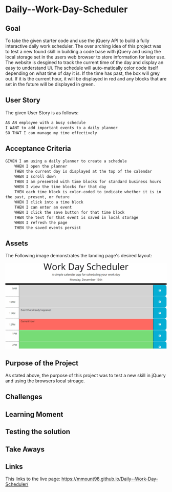 # Daily--Work-Day-Scheduler

## Goal

To take the given starter code and use the jQuery API to build a fully interactive daily work scheduler. The over arching idea of this project was to test a new found skill in building a code base with jQuery and using the local storage set in the users web browser to store information for later use. The website is desgined to track the current time of the day and display an easy to understand Ui. The schedule will auto-matically color code itself depending on what time of day it is. If the time has past, the box will grey out. If it is the current hour, it will be displayed in red and any blocks that are set in the future will be displayed in green. 

## User Story

The given User Story is as follows:

    AS AN employee with a busy schedule
    I WANT to add important events to a daily planner
    SO THAT I can manage my time effectively

## Acceptance Criteria

    GIVEN I am using a daily planner to create a schedule
        WHEN I open the planner
        THEN the current day is displayed at the top of the calendar
        WHEN I scroll down
        THEN I am presented with time blocks for standard business hours
        WHEN I view the time blocks for that day
        THEN each time block is color-coded to indicate whether it is in the past, present, or future
        WHEN I click into a time block
        THEN I can enter an event
        WHEN I click the save button for that time block
        THEN the text for that event is saved in local storage
        WHEN I refresh the page
        THEN the saved events persist


## Assets

The Following image demonstrates the landing page's desired layout:

![The demo of project](./Assets/05-third-party-apis-homework-demo.gif)

## Purpose of the Project
As stated above, the purpose of this project was to test a new skill in jQuery and using the browsers local stroage. 

## Challenges

## Learning Moment

## Testing the solution

## Take Aways

## Links

This links to the live page:
https://mmount98.github.io/Daily--Work-Day-Scheduler/